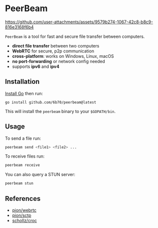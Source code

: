 # PeerBeam

https://github.com/user-attachments/assets/9579b274-1067-42c8-b8c9-816e3168f6b4

`PeerBeam` is a tool for fast and secure file transfer between computers.

- **direct file transfer** between two computers
- **WebRTC** for secure, p2p communication
- **cross-platform**: works on Windows, Linux, macOS
- **no port-forwarding** or network config needed
- supports **ipv6** and **ipv4**

## Installation

[Install Go](https://golang.org/dl/) then run:
```
go install github.com/6b70/peerbeam@latest
```
This will install the `peerbeam` binary to your `$GOPATH/bin`.

## Usage
To send a file run:
```bash
peerbeam send <file1> <file2> ...
```

To receive files run:
```bash
peerbeam receive
```

You can also query a STUN server:
```bash
peerbeam stun
```

## References
* [pion/webrtc](https://github.com/pion/webrtc)
* [pion/sctp](https://github.com/pion/sctp)
* [schollz/croc](https://github.com/schollz/croc)

